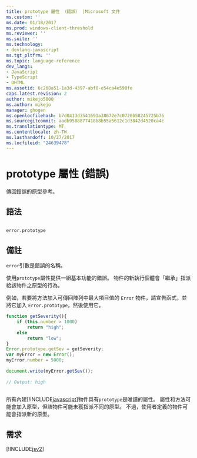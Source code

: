 ```yaml
---
title: prototype 屬性 （錯誤） |Microsoft 文件
ms.custom: ''
ms.date: 01/18/2017
ms.prod: windows-client-threshold
ms.reviewer: ''
ms.suite: ''
ms.technology:
- devlang-javascript
ms.tgt_pltfrm: ''
ms.topic: language-reference
dev_langs:
- JavaScript
- TypeScript
- DHTML
ms.assetid: 6c268a51-1a3d-4397-abf8-e54ca4e598fe
caps.latest.revision: 2
author: mikejo5000
ms.author: mikejo
manager: ghogen
ms.openlocfilehash: b7d0413d3541691a38672e7c0720b58245725b76
ms.sourcegitcommit: aadb9588877418b8b55a5612c1d3842d4520ca4c
ms.translationtype: MT
ms.contentlocale: zh-TW
ms.lasthandoff: 10/27/2017
ms.locfileid: "24639478"
---
```

# <a name="prototype-property-error"></a>prototype 屬性 (錯誤)
傳回錯誤的原型參考。  
  
## <a name="syntax"></a>語法  
  
```  
  
error.prototype  
```  
  
## <a name="remarks"></a>備註  
 `error`引數是錯誤的名稱。  
  
 使用`prototype`屬性提供一組基本功能的錯誤。 物件的新執行個體會「繼承」指派給該物件之原型的行為。  
  
 例如，若要將方法加入可傳回陣列中最大項目值的 `Error` 物件，請宣告函式，並將它加入 `Error.prototype`，然後使用它。  
  
```JavaScript  
function getSeverity(){  
    if (this.number > 1000)  
        return "high";  
    else  
        return "low";  
}  
Error.prototype.getSev = getSeverity;  
var myError = new Error();  
myError.number = 5000;  
  
document.write(myError.getSev());   
  
// Output: high  
  
```  
  
 所有內建[!INCLUDE[javascript](../../javascript/includes/javascript-md.md)]物件具有`prototype`是唯讀的屬性。 屬性和方法可能會加入原型，但該物件可能未獲指派不同的原型。 不過，使用者定義的物件可能會指派新的原型。  
  
## <a name="requirements"></a>需求  
 [!INCLUDE[jsv2](../../javascript/reference/includes/jsv2-md.md)]